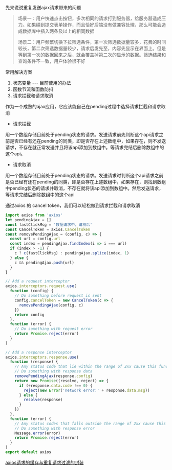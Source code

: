 先来说说重复发送ajax请求带来的问题

> 场景一：用户快速点击按钮，多次相同的请求打到服务器，给服务器造成压力。如果碰到提交表单操作，而且恰好后端没有做兼容处理，那么可能会造成数据库中插入两条及以上的相同数据
> 
> 场景二：用户频繁切换下拉筛选条件，第一次筛选数据量较多，花费的时间较长，第二次筛选数据量较少，请求后发先至，内容先显示在界面上。但是等到第一次的数据回来之后，就会覆盖掉第二次的显示的数据。筛选结果和查询条件不一致，用户体验很不好

常用解决方案

1. 状态变量 --- 目前使用的办法
2. 函数节流和函数防抖
3. 请求拦截和请求取消

作为一个成熟的ajax应用，它应该能自己在pending过程中选择请求拦截和请求取消

- 请求拦截

用一个数组存储目前处于pending状态的请求。发送请求前先判断这个api请求之前是否已经有还在pending的同类，即是否存在上述数组中，如果存在，则不发送请求，不存在就正常发送并且将该api添加到数组中。等请求完结后删除数组中的这个api。

- 请求取消

用一个数组存储目前处于pending状态的请求。发送请求时判断这个api请求之前是否已经有还在pending的同类，即是否存在上述数组中，如果存在，则找到数组中pending状态的请求并取消，不存在就将该api添加到数组中。然后发送请求，等请求完结后删除数组中的这个api

通过axios 的 cancel token，我们可以轻松做到请求拦截和请求取消

```javascript
import axios from 'axios'
let pendingAjax = []
const fastClickMsg = '数据请求中，请稍后'
const CancelToken = axios.CancelToken
const removePendingAjax = (config, c) => {
  const url = config.url
  const index = pendingAjax.findIndex(i => i === url)
  if (index > -1) {
    c ? c(fastClickMsg) : pendingAjax.splice(index, 1)
  } else {
    c && pendingAjax.push(url)
  }
}

// Add a request interceptor
axios.interceptors.request.use(
  function (config) {
    // Do something before request is sent
    config.cancelToken = new CancelToken(c => {
      removePendingAjax(config, c)
    })
    return config
  },
  function (error) {
    // Do something with request error
    return Promise.reject(error)
  }
)

// Add a response interceptor
axios.interceptors.response.use(
  function (response) {
    // Any status code that lie within the range of 2xx cause this function to trigger
    // Do something with response data
    removePendingAjax(response.config)
    return new Promise((resolve, reject) => {
      if (+response.data.code !== 0) {
        reject(new Error('network error:' + response.data.msg))
      } else {
        resolve(response)
      }
    })
  },
  function (error) {
    // Any status codes that falls outside the range of 2xx cause this function to trigger
    // Do something with response error
    Message.error(error)
    return Promise.reject(error)
  }
)
export default axios
```
[axios请求的缓存与重复请求过滤的封装](https://juejin.cn/post/6844904167840940040)